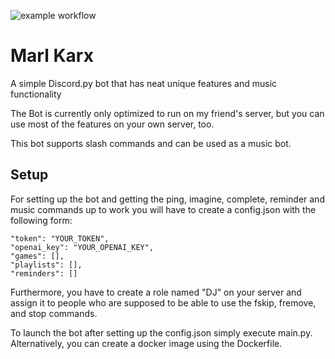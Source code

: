 ![example workflow](https://github.com/jerrydix/marlkarx/actions/workflows/main.yml/badge.svg)
# Marl Karx
A simple Discord.py bot that has neat unique features and music functionality 

The Bot is currently only optimized to run on my friend's server, but you can use most of the features on your own server, too.

This bot supports slash commands and can be used as a music bot.

## Setup
For setting up the bot and getting the ping, imagine, complete, reminder and music commands up to work you will have to create a config.json with the following form:

``` 
"token": "YOUR_TOKEN",
"openai_key": "YOUR_OPENAI_KEY",
"games": [],
"playlists": [],
"reminders": []
```
Furthermore, you have to create a role named "DJ" on your server and assign it to people who are supposed to be able to use the fskip, fremove, and stop commands. 

To launch the bot after setting up the config.json simply execute main.py.
Alternatively, you can create a docker image using the Dockerfile.
